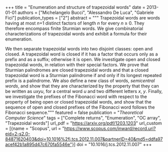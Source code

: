 +++
title = "Enumeration and structure of trapezoidal words"
date = 2013-01-01
authors = ["Michelangelo Bucci", "Alessandro De Luca", "Gabriele Fici"]
publication_types = ["2"]
abstract = """
Trapezoidal words are words having at most *n*+1 distinct factors of
length *n* for every *n* ≥ 0. They therefore encompass finite Sturmian
words. We give combinatorial characterizations of trapezoidal words and
exhibit a formula for their enumeration.

We then separate trapezoidal words into two disjoint classes: open and
closed. A trapezoidal word is closed if it has a factor that occurs only
as a prefix and as a suffix; otherwise it is open. We investigate open
and closed trapezoidal words, in relation with their special factors. We
prove that Sturmian palindromes are closed trapezoidal words and that a
closed trapezoidal word is a Sturmian palindrome if and only if its
longest repeated prefix is a palindrome. We also define a new class of
words, *semicentral words*, and show that they are characterized by the
property that they can be written as *uxyu*, for a central word *u* and
two different letters *x*, *y*. Finally, we investigate the prefixes of the
Fibonacci word with respect to the property of being open or closed
trapezoidal words, and show that the sequence of open and closed
prefixes of the Fibonacci word follows the Fibonacci sequence."""
featured = false
publication = "*Theoretical Computer Science*"
tags = ["Complete returns", "Enumeration", "OC array", "Trapezoidal words"]
url_pdf = "https://arxiv.org/pdf/1203.1203"
url_custom = [{name = "Scopus", url = "https://www.scopus.com/inward/record.uri?eid=2-s2.0-84871620403&doi=10.1016%2fj.tcs.2012.11.007&partnerID=40&md5=ddfa97acef42b1a895d47c670fa5546e"}]
doi = "10.1016/j.tcs.2012.11.007"
+++
